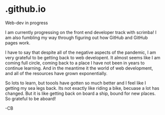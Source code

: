 # .github.io
Web-dev in progress

I am currently progressing on the front end developer track with scrimba! I am also fumbling my way through figuring out how GitHub and GitHub pages work.

I have to say that despite all of the negative aspects of the pandemic, I am very grateful to be getting back to web developent. It almost seems like I am coming full circle, coming back to a place I have not been in years to continue learning. And in the meantime it the world of web development, and all of the resources have grown exponentially. 

So lots to learn, but toools have gotten so much better and I feel like I getting my sea legs back. Its not exactly like riding a bike, becuase a lot has changed. But it is like getting back on board a ship, bound for new places. So grateful to be aboard!

-CB

